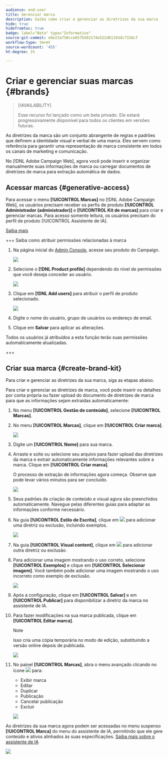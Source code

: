 ```yaml
---
audience: end-user
title: Gerenciar marca
description: Saiba como criar e gerenciar as diretrizes da sua marca
hide: true
hidefromtoc: true
badge: label="Beta" type="Informative"
source-git-commit: e6e23a758cce657b582174e522d61193dc7326cf
workflow-type: tm+mt
source-wordcount: '455'
ht-degree: 1%

---
```


# Criar e gerenciar suas marcas {#brands}

>[!AVAILABILITY]
>
>Esse recurso foi lançado como um beta privado. Ele estará progressivamente disponível para todos os clientes em versões futuras.

As diretrizes da marca são um conjunto abrangente de regras e padrões que definem a identidade visual e verbal de uma marca. Eles servem como referência para garantir uma representação de marca consistente em todos os canais de marketing e comunicação.

No [!DNL Adobe Campaign Web], agora você pode inserir e organizar manualmente suas informações de marca ou carregar documentos de diretrizes de marca para extração automática de dados.

## Acessar marcas {#generative-access}

Para acessar o menu **[!UICONTROL Marcas]** no [!DNL Adobe Campaign Web], os usuários precisam receber os perfis de produto **[!UICONTROL Administrador (administrador)]** e **[!UICONTROL Kit de marcas]** para criar e gerenciar marcas. Para acesso somente leitura, os usuários precisam do perfil de produto [!UICONTROL Assistente de IA].

[Saiba mais](https://experienceleague.adobe.com/en/docs/campaign/campaign-v8/admin/permissions/manage-permissions)

+++  Saiba como atribuir permissões relacionadas à marca

1. Na página inicial do [Admin Console](https://adminconsole.adobe.com/enterprise), acesse seu produto do Campaign.

   ![](assets/brands_admin_1.png)

1. Selecione o **[!DNL Product profile]** dependendo do nível de permissões que você deseja conceder ao usuário.

   ![](assets/brands_admin_2.png)

1. Clique em **[!DNL Add users]** para atribuir o perfil de produto selecionado.

   ![](assets/brands_admin_3.png)

1. Digite o nome do usuário, grupo de usuários ou endereço de email.

1. Clique em **Salvar** para aplicar as alterações.

Todos os usuários já atribuídos a esta função terão suas permissões automaticamente atualizadas.

+++

## Criar sua marca {#create-brand-kit}

Para criar e gerenciar as diretrizes da sua marca, siga as etapas abaixo.

Para criar e gerenciar as diretrizes de marca, você pode inserir os detalhes por conta própria ou fazer upload do documento de diretrizes de marca para que as informações sejam extraídas automaticamente:


1. No menu **[!UICONTROL Gestão de conteúdo]**, selecione **[!UICONTROL Marcas]**.

1. No menu **[!UICONTROL Marcas]**, clique em **[!UICONTROL Criar marca]**.

   ![](assets/brands_1.png)

1. Digite um **[!UICONTROL Nome]** para sua marca.

1. Arraste e solte ou selecione seu arquivo para fazer upload das diretrizes da marca e extrair automaticamente informações relevantes sobre a marca. Clique em **[!UICONTROL Criar marca]**.

   O processo de extração de informações agora começa. Observe que pode levar vários minutos para ser concluído.

   ![](assets/brands_7.png)

1. Seus padrões de criação de conteúdo e visual agora são preenchidos automaticamente. Navegue pelas diferentes guias para adaptar as informações conforme necessário.

1. Na guia **[!UICONTROL Estilo de Escrita]**, clique em ![](assets/do-not-localize/Smock_Add_18_N.svg) para adicionar uma diretriz ou exclusão, incluindo exemplos.

   ![](assets/brands_2.png)

1. Na guia **[!UICONTROL Visual content]**, clique em ![](assets/do-not-localize/Smock_Add_18_N.svg) para adicionar outra diretriz ou exclusão.

1. Para adicionar uma imagem mostrando o uso correto, selecione **[!UICONTROL Exemplos]** e clique em **[!UICONTROL Selecionar imagem]**. Você também pode adicionar uma imagem mostrando o uso incorreto como exemplo de exclusão.

   ![](assets/brands_3.png)

1. Após a configuração, clique em **[!UICONTROL Salvar]** e em **[!UICONTROL Publicar]** para disponibilizar a diretriz da marca no assistente de IA.

1. Para fazer modificações na sua marca publicada, clique em **[!UICONTROL Editar marca]**.

   >[!NOTE]
   >
   >Isso cria uma cópia temporária no modo de edição, substituindo a versão online depois de publicada.

   ![](assets/brands_4.png)

1. No painel **[!UICONTROL Marcas]**, abra o menu avançado clicando no ícone ![](assets/do-not-localize/Smock_More_18_N.svg) para:

   * Exibir marca
   * Editar
   * Duplicar
   * Publicação
   * Cancelar publicação
   * Excluir

   ![](assets/brands_5.png)

As diretrizes da sua marca agora podem ser acessadas no menu suspenso **[!UICONTROL Marca]** do menu do assistente de IA, permitindo que ele gere conteúdo e ativos alinhados às suas especificações. [Saiba mais sobre o assistente de IA](gs-generative.md)

![](assets/brands_6.png)
